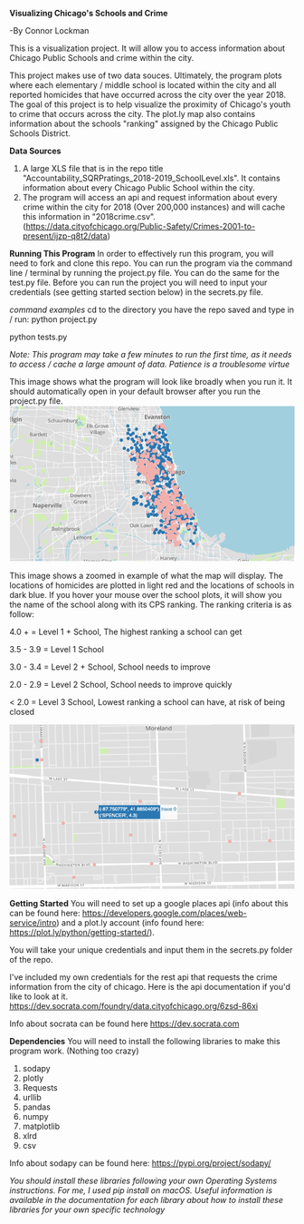 **Visualizing Chicago's Schools and Crime**

-By Connor Lockman


This is a visualization project.  It will allow you to access information about Chicago Public Schools and crime within the city.

This project makes use of two data souces. Ultimately, the program plots where each elementary / middle school is located within the city and all reported homicides that have occurred across the city over the year 2018.  The goal of this project is to help visualize the proximity of Chicago's youth to crime that occurs across the city.  The plot.ly map also contains information about the schools "ranking" assigned by the Chicago Public Schools District.  

**Data Sources**
1) A large XLS file that is in the repo title "Accountability_SQRPratings_2018-2019_SchoolLevel.xls".  It contains information about every Chicago Public School within the city.
2) The program will access an api and request information about every crime within the city for 2018 (Over 200,000 instances) and will cache this information in "2018crime.csv". (https://data.cityofchicago.org/Public-Safety/Crimes-2001-to-present/ijzp-q8t2/data)

**Running This Program**
In order to effectively run this program, you will need to fork and clone this repo. You can run the program via the command line / terminal by running the project.py file.  You can do the same for the test.py file.  Before you can run the project you will need to input your credentials (see getting started section below) in the secrets.py file.

*command examples*
cd to the directory you have the repo saved and type in / run:
python project.py

python tests.py

*Note: This program may take a few minutes to run the first time, as it needs to access / cache a large amount of data. Patience is a troublesome virtue*


This image shows what the program will look like broadly when you run it.  It should automatically open in your default browser after you run the project.py file.
![What is this](outputsample.png)

This image shows a zoomed in example of what the map will display.  The locations of homicides are plotted in light red and the locations of schools in dark blue.  If you hover your mouse over the school plots, it will show you the name of the school along with its CPS ranking.  The ranking criteria is as follow:

4.0 + = Level 1 + School, The highest ranking a school can get


3.5 - 3.9 = Level 1 School


3.0 - 3.4 = Level 2 + School, School needs to improve


2.0 - 2.9 = Level 2 School, School needs to improve quickly


< 2.0 = Level 3 School, Lowest ranking a school can have, at risk of being closed

![What is this](outputsample2.png)

**Getting Started**
You will need to set up a google places api (info about this can be found here: https://developers.google.com/places/web-service/intro) and a plot.ly account (info found here: https://plot.ly/python/getting-started/).  

You will take your unique credentials and input them in the secrets.py folder of the repo.

I've included my own credentials for the rest api that requests the crime information from the city of chicago.  Here is the api documentation if you'd like to look at it. https://dev.socrata.com/foundry/data.cityofchicago.org/6zsd-86xi

Info about socrata can be found here https://dev.socrata.com



**Dependencies**
You will need to install the following libraries to make this program work.
(Nothing too crazy)
1) sodapy
2) plotly
3) Requests
4) urllib
5) pandas
6) numpy
7) matplotlib
8) xlrd
9) csv

Info about sodapy can be found here: https://pypi.org/project/sodapy/




*You should install these libraries following your own Operating Systems instructions. For me, I used pip install on macOS.  Useful information is available in the documentation for each library about how to install these libraries for your own specific technology*
